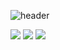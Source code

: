![header](https://capsule-render.vercel.app/api?type=wave&height=300&color=black)

<img src="https://img.shields.io/badge/42-000000?style=for-the-badge&logo=42Seoul&logoColor="> <img src="https://img.shields.io/badge/C-A8B9CC?style=for-the-badge&logo=&logoColor="> <img src="https://img.shields.io/badge/C++-00599C?style=for-the-badge&logo=&logoColor="> 

<!--
**highlyko17/highlyko17** is a ✨ _special_ ✨ repository because its `README.md` (this file) appears on your GitHub profile.

Here are some ideas to get you started:

- 🔭 I’m currently working on ...
- 🌱 I’m currently learning ...
- 👯 I’m looking to collaborate on ...
- 🤔 I’m looking for help with ...
- 💬 Ask me about ...
- 📫 How to reach me: ...
- 😄 Pronouns: ...
- ⚡ Fun fact: ...
-->
